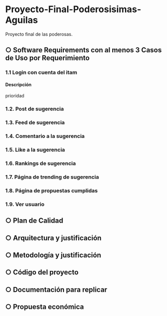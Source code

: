 # Proyecto-Final-Poderosisimas-Aguilas
Proyecto final de las poderosas. 

## ○ Software Requirements con al menos 3 Casos de Uso por Requerimiento
### 1.1 Login con cuenta del itam
  #### Descripción 
  prioridad
  ####
### 1.2. Post de sugerencia
### 1.3. Feed de sugerencia
### 1.4. Comentario a la sugerencia
### 1.5. Like a la sugerencia
### 1.6. Rankings de sugerencia
### 1.7. Página de trending de sugerencia
### 1.8. Página de propuestas cumplidas
### 1.9. Ver usuario

## ○ Plan de Calidad

## ○ Arquitectura y justificación

## ○ Metodología y justificación

## ○ Código del proyecto

## ○ Documentación para replicar

## ○ Propuesta económica
